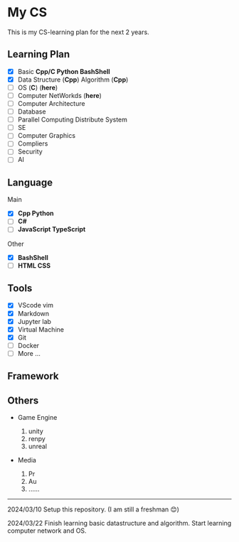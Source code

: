 # My CS

This is my CS-learning plan for the next 2 years.

## Learning Plan
- [x] Basic **Cpp/C Python BashShell**
- [x] Data Structure (**Cpp**)  Algorithm (**Cpp**)
- [ ] OS (**C**) (**here**)
- [ ] Computer NetWorkds (**here**)
- [ ] Computer Architecture
- [ ] Database
- [ ] Parallel Computing Distribute System
- [ ] SE
- [ ] Computer Graphics
- [ ] Compliers
- [ ] Security
- [ ] AI

## Language

Main

- [x] **Cpp Python**
- [ ] **C#**
- [ ] **JavaScript TypeScript**

Other

- [x] **BashShell**
- [ ] **HTML CSS**

## Tools

- [x] VScode vim
- [x] Markdown
- [x] Jupyter lab
- [x] Virtual Machine
- [x] Git
- [ ] Docker
- [ ] More ...

## Framework

## Others

- Game Engine

    1. unity
    2. renpy
    3. unreal

- Media

    1. Pr
    2. Au
    3. ......

-------------------------

2024/03/10 Setup this repository. (I am still a freshman 😊)

2024/03/22 Finish learning basic datastructure and algorithm. Start learning computer network and OS.